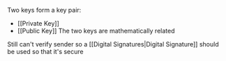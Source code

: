 Two keys form a key pair:
- [[Private Key]]
- [[Public Key]]
The two keys are mathematically related

Still can't verify sender so a [[Digital Signatures|Digital Signature]] should be used so that it's secure